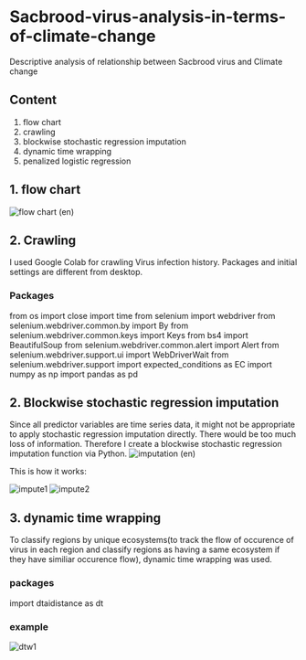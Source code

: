 # Sacbrood-virus-analysis-in-terms-of-climate-change
Descriptive analysis of relationship between Sacbrood virus and Climate change

## Content
1. flow chart
2. crawling
3. blockwise stochastic regression imputation
4. dynamic time wrapping
5. penalized logistic regression

## 1. flow chart
![flow chart (en)](https://user-images.githubusercontent.com/108067353/199183520-ccee3593-e6d9-4286-a958-d7044f40ec85.png)

## 2. Crawling
I used Google Colab for crawling Virus infection history. Packages and initial settings are different from desktop.
### Packages

  from os import close
  import time
  from selenium import webdriver
  from selenium.webdriver.common.by import By
  from selenium.webdriver.common.keys import Keys
  from bs4 import BeautifulSoup
  from selenium.webdriver.common.alert import Alert
  from selenium.webdriver.support.ui import WebDriverWait
  from selenium.webdriver.support import expected_conditions as EC
  import numpy as np
  import pandas as pd
  
  
 ## 2. Blockwise stochastic regression imputation
 Since all predictor variables are time series data, it might not be appropriate to apply stochastic regression imputation directly. There would be too much loss of information. Therefore I create a blockwise stochastic regression imputation function via Python.
 ![imputation (en)](https://user-images.githubusercontent.com/108067353/199185234-976d1ee1-f67f-4211-8fd2-9aa7fcec8e3c.png)
 
 This is how it works:
 
![impute1](https://user-images.githubusercontent.com/108067353/199185499-ecf04d07-0aa8-4646-8863-acd952f032ee.png) ![impute2](https://user-images.githubusercontent.com/108067353/199185503-3110a8bb-b534-47aa-b16c-1718ed87270b.png)


## 3. dynamic time wrapping
To classify regions by unique ecosystems(to track the flow of occurence of virus in each region and classify regions as having a same ecosystem if they have similiar occurence flow), dynamic time wrapping was used.
### packages

 import dtaidistance as dt
 
### example
![dtw1](https://user-images.githubusercontent.com/108067353/199188097-c3403908-746e-4136-b929-e41117d71985.png)
